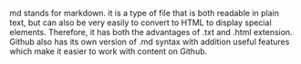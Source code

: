 md stands for markdown. it is a type of file that is both readable in plain text, but can also be very easily to convert to HTML to display special elements. Therefore, it has both the advantages of .txt and .html extension. Github also has its own version of .md syntax with addition useful features which make it easier to work with content on Github.
